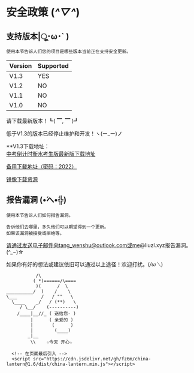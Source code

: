 # 安全政策 (*^▽^*)

## 支持版本|ू･ω･` )

```
使用本节告诉人们您的项目是哪些版本当前正在支持安全更新。
```

| Version | Supported          |
| ------- | ------------------ |
| V1.3   | YES |
| V1.2   | NO |
| V1.1   | NO |
| V1.0   | NO |

请下载最新版本！┗( ▔, ▔ )┛

低于V1.3的版本已经停止维护和开发！ヽ(ー_ー)ノ

**V1.3下载地址：<br />
[中考倒计时衡水考生版最新版下载地址](https://github.com/iliuleqi/Countdown-to-the-exam/releases/download/V1.3/v1.3.apk)

[备用下载地址（密码：2022）](https://tangwenshu.lanzoui.com/iTafirb4jbc)

[镜像下载资源](https://gitee.com/iliuleqi/COUNTDOWN-TO-THE-EXAM/raw/docs/unpackage/release/apk/%E4%B8%AD%E8%80%83%E5%80%92%E8%AE%A1%E6%97%B6%E8%A1%A1%E6%B0%B4%E8%80%83%E7%94%9F%E7%89%88v1.3%5B%E4%BF%AE%E5%A4%8D%E9%80%80%E5%87%BA%E7%95%8C%E9%9D%A2%E6%97%A0%E6%B3%95%E9%80%9A%E8%BF%87%E6%8C%89%E9%94%AE%E8%BF%94%E5%9B%9E%E9%A6%96%E9%A1%B5%E7%9A%84%E6%BC%8F%E6%B4%9E%5D.apk)


## 报告漏洞 (•́へ•́╬)

```
使用本节告诉人们如何报告漏洞。

告诉他们去哪里，多久他们可以期望得到一个更新。
如果该漏洞被接受或拒绝等。
```

请通过发送电子邮件向tang_wenshu@outlook.com或me@liuzl.xyz报告漏洞。(^_−)☆

如果你有好的想法或建议依旧可以通过以上途径！欢迎打扰。(*/ω＼*)

```
           /\
          ( *)======/\====
           )(      /  \ 
__________/  )    /    \
\___         /   / ""   \ 
  \____    _/   / (**)   \
     / \__/    (----------)
    /____|__//_ ( 送给您- )
         |      ( 亲爱的 )
         |       (      )
         |        (____)
        _|__
         \\    ☆今天 开心☆
 ```

 <body>

      <!-- 在页面最后引入 -->
      <script src="https://cdn.jsdelivr.net/gh/fz6m/china-lantern@1.6/dist/china-lantern.min.js"></script>      
    
 </body>
